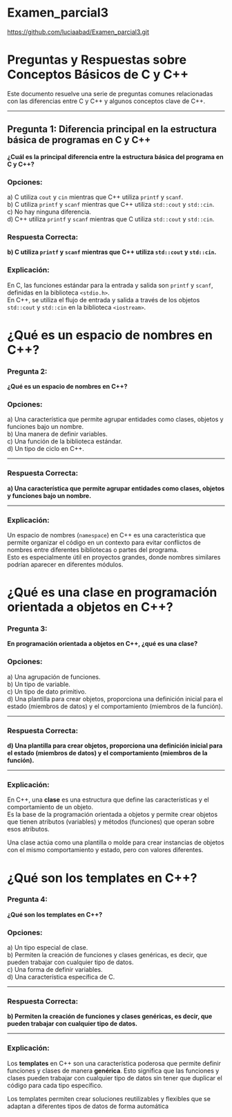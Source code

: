 # Examen_parcial3
https://github.com/luciaabad/Examen_parcial3.git


# Preguntas y Respuestas sobre Conceptos Básicos de C y C++

Este documento resuelve una serie de preguntas comunes relacionadas con las diferencias entre C y C++ y algunos conceptos clave de C++.

---

## Pregunta 1: Diferencia principal en la estructura básica de programas en C y C++

**¿Cuál es la principal diferencia entre la estructura básica del programa en C y C++?**

### Opciones:
a) C utiliza `cout` y `cin` mientras que C++ utiliza `printf` y `scanf`.  
b) C utiliza `printf` y `scanf` mientras que C++ utiliza `std::cout` y `std::cin`.  
c) No hay ninguna diferencia.  
d) C++ utiliza `printf` y `scanf` mientras que C utiliza `std::cout` y `std::cin`.

### Respuesta Correcta:
**b) C utiliza `printf` y `scanf` mientras que C++ utiliza `std::cout` y `std::cin`.**

### Explicación:
En C, las funciones estándar para la entrada y salida son `printf` y `scanf`, definidas en la biblioteca `<stdio.h>`.  
En C++, se utiliza el flujo de entrada y salida a través de los objetos `std::cout` y `std::cin` en la biblioteca `<iostream>`.  




# ¿Qué es un espacio de nombres en C++?

### Pregunta 2:
**¿Qué es un espacio de nombres en C++?**

### Opciones:
a) Una característica que permite agrupar entidades como clases, objetos y funciones bajo un nombre.  
b) Una manera de definir variables.  
c) Una función de la biblioteca estándar.  
d) Un tipo de ciclo en C++.

---

### Respuesta Correcta:
**a) Una característica que permite agrupar entidades como clases, objetos y funciones bajo un nombre.**

---

### Explicación:
Un espacio de nombres (`namespace`) en C++ es una característica que permite organizar el código en un contexto para evitar conflictos de nombres entre diferentes bibliotecas o partes del programa.  
Esto es especialmente útil en proyectos grandes, donde nombres similares podrían aparecer en diferentes módulos.



# ¿Qué es una clase en programación orientada a objetos en C++?

### Pregunta 3:
**En programación orientada a objetos en C++, ¿qué es una clase?**

### Opciones:
a) Una agrupación de funciones.  
b) Un tipo de variable.  
c) Un tipo de dato primitivo.  
d) Una plantilla para crear objetos, proporciona una definición inicial para el estado (miembros de datos) y el comportamiento (miembros de la función).

---

### Respuesta Correcta:
**d) Una plantilla para crear objetos, proporciona una definición inicial para el estado (miembros de datos) y el comportamiento (miembros de la función).**

---

### Explicación:
En C++, una **clase** es una estructura que define las características y el comportamiento de un objeto.  
Es la base de la programación orientada a objetos y permite crear objetos que tienen atributos (variables) y métodos (funciones) que operan sobre esos atributos.

Una clase actúa como una plantilla o molde para crear instancias de objetos con el mismo comportamiento y estado, pero con valores diferentes.






# ¿Qué son los templates en C++?

### Pregunta 4:
**¿Qué son los templates en C++?**

### Opciones:
a) Un tipo especial de clase.  
b) Permiten la creación de funciones y clases genéricas, es decir, que pueden trabajar con cualquier tipo de datos.  
c) Una forma de definir variables.  
d) Una característica específica de C.

---

### Respuesta Correcta:
**b) Permiten la creación de funciones y clases genéricas, es decir, que pueden trabajar con cualquier tipo de datos.**

---

### Explicación:
Los **templates** en C++ son una característica poderosa que permite definir funciones y clases de manera **genérica**. Esto significa que las funciones y clases pueden trabajar con cualquier tipo de datos sin tener que duplicar el código para cada tipo específico. 

Los templates permiten crear soluciones reutilizables y flexibles que se adaptan a diferentes tipos de datos de forma automática
